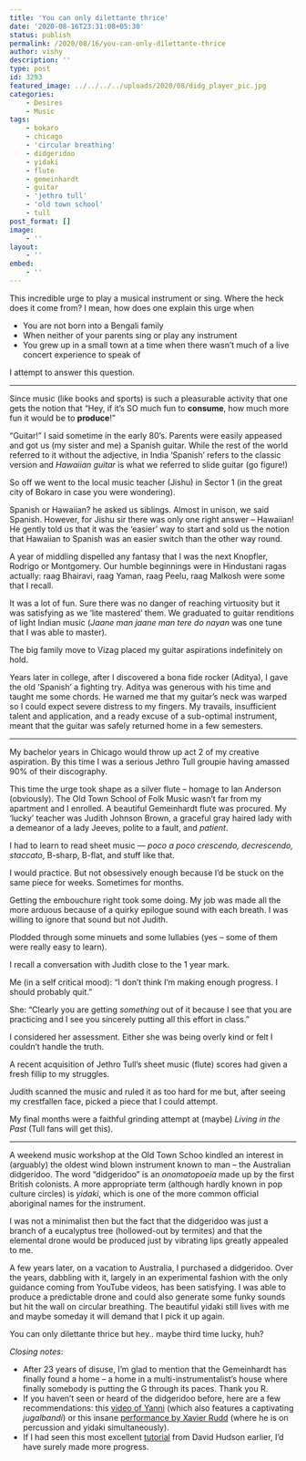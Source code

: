 ```yaml
---
title: 'You can only dilettante thrice'
date: '2020-08-16T23:31:08+05:30'
status: publish
permalink: /2020/08/16/you-can-only-dilettante-thrice
author: vishy
description: ''
type: post
id: 3293
featured_image: ../../../../uploads/2020/08/didg_player_pic.jpg
categories: 
    - Desires
    - Music
tags:
    - bokaro
    - chicago
    - 'circular breathing'
    - didgeridoo
    - yidaki
    - flute
    - gemeinhardt
    - guitar
    - 'jethro tull'
    - 'old town school'
    - tull
post_format: []
image:
    - ''
layout:
    - ''
embed:
    - ''
---
```


This incredible urge to play a musical instrument or sing. Where the heck does it come from? I mean, how does one explain this urge when

- You are not born into a Bengali family
- When neither of your parents sing or play any instrument
- You grew up in a small town at a time when there wasn’t much of a live concert experience to speak of

I attempt to answer this question.

------------------------------

Since music (like books and sports) is such a pleasurable activity that one gets the notion that “Hey, if it’s SO much fun to **consume**, how much more fun it would be to **produce**!”

“Guitar!” I said sometime in the early 80’s. Parents were easily appeased and got us (my sister and me) a Spanish guitar. While the rest of the world referred to it without the adjective, in India ‘Spanish’ refers to the classic version and _Hawaiian guitar_ is what we referred to slide guitar (go figure!)

So off we went to the local music teacher (Jishu) in Sector 1 (in the great city of Bokaro in case you were wondering).

Spanish or Hawaiian? he asked us siblings. Almost in unison, we said Spanish. However, for Jishu sir there was only one right answer – Hawaiian!  He gently told us that it was the ‘easier’ way to start and sold us the notion that Hawaiian to Spanish was an easier switch than the other way round.

A year of middling dispelled any fantasy that I was the next Knopfler, Rodrigo or Montgomery. Our humble beginnings were in Hindustani ragas actually: raag Bhairavi, raag Yaman, raag Peelu, raag Malkosh were some that I recall.

It was a lot of fun. Sure there was no danger of reaching virtuosity but it was satisfying as we ‘lite mastered’ them. We graduated to guitar renditions of light Indian music (_Jaane man jaane man tere do nayan_ was one tune that I was able to master).

The big family move to Vizag placed my guitar aspirations indefinitely on hold.

Years later in college, after I discovered a bona fide rocker (Aditya), I gave the old ‘Spanish’ a fighting try. Aditya was generous with his time and taught me some chords. He warned me that my guitar’s neck was warped  so I could expect severe distress to my fingers. My travails, insufficient talent and application, and a ready excuse of a sub-optimal instrument, meant that the guitar was safely returned home in a few semesters.

------------------------------

My bachelor years in Chicago would throw up act 2 of my creative aspiration. By this time I was a serious Jethro Tull groupie having amassed 90% of their discography.

This time the urge took shape as a silver flute – homage to Ian Anderson (obviously). The Old Town School of Folk Music wasn’t far from my apartment and I enrolled. A beautiful Gemeinhardt flute was procured. My ‘lucky’ teacher was Judith Johnson Brown, a graceful gray haired lady with a demeanor of a lady Jeeves,  polite to a fault, and _patient_.

I had to learn to read sheet music — _poco a poco crescendo, decrescendo, staccato_, B-sharp, B-flat, and stuff like that.

I would practice. But not obsessively enough because I’d be stuck on the same piece for weeks. Sometimes for months.

Getting the embouchure right took some doing. My job was made all the more arduous because of a quirky epilogue sound with each breath. I was willing to ignore that sound but not Judith.

Plodded through some minuets and some lullabies (yes – some of them were really easy to learn).

I recall a conversation with Judith close to the 1 year mark.

Me (in a self critical mood): “I don’t think I’m making enough progress. I should probably quit.”

She: “Clearly you are getting _something_ out of it because I see that you are practicing and I see you sincerely putting all this effort in class.”

I considered her assessment. Either she was being overly kind or felt I couldn’t handle the truth.

A recent acquisition of Jethro Tull’s sheet music (flute) scores had given a fresh fillip to my struggles.

Judith scanned the music and ruled it as too hard for me but, after seeing my crestfallen face, picked a piece that I could attempt.

My final months were a faithful grinding attempt at (maybe) _Living in the Past_ (Tull fans will get this).

------------------------------

A weekend music workshop at the Old Town Schoo kindled an interest in (arguably) the oldest wind blown instrument known to man – the Australian didgeridoo. The word “didgeridoo” is an _onomatopoeia_ made up by the first British colonists. A more appropriate term (although hardly known in pop culture circles) is _yidaki_, which is one of the more common official aboriginal names for the instrument.

I was not a minimalist then but the fact that the didgeridoo was just a branch of a eucalyptus tree (hollowed-out by termites) and that the elemental drone would be produced just by vibrating lips greatly appealed to me. 

A few years later, on a vacation to Australia, I purchased a didgeridoo. Over the years, dabbling with it, largely in an experimental fashion with the only guidance coming from YouTube videos, has been satisfying. I was able to produce a predictable drone and could also generate some funky sounds but hit the wall on circular breathing. The beautiful yidaki still lives with me and maybe someday it will demand that I pick it up again.

You can only dilettante thrice but hey.. maybe third time lucky, huh?

_Closing notes_:

- After 23 years of disuse, I’m glad to mention that the Gemeinhardt has finally found a home – a home in a multi-instrumentalist’s house where finally somebody is putting the G through its paces. Thank you R.
- If you haven’t seen or heard of the didgeridoo before, here are a few recommendations: this [video of Yanni](https://www.youtube.com/watch?time_continue=437&v=cizByru14jc&feature=emb_logo) (which also features a captivating _jugalbandi_) or this insane [performance by Xavier Rudd](https://www.youtube.com/watch?time_continue=427&v=QRBCzUPDUVA&feature=emb_logo) (where he is on percussion and yidaki simultaneously). 
- If I had seen this most excellent [tutorial](https://www.youtube.com/watch?time_continue=534&v=0XlEkeot7HM&feature=emb_logo) from David Hudson earlier, I’d have surely made more progress.

